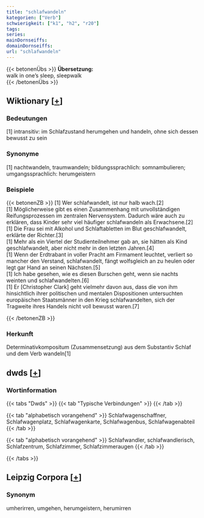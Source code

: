 ```yaml
---
title: "schlafwandeln"
kategorien: ["Verb"]
schwierigkeit: ["k1", "h2", "r20"]
tags:
series:
mainDornseiffs:
domainDornseiffs:
url: "schlafwandeln"
---
```


{{< betonenÜbs >}}
**Übersetzung:**  
walk in one’s sleep, sleepwalk  
{{< /betonenÜbs >}}

## Wiktionary [[+](https://de.wiktionary.org/wiki/schlafwandeln)]

### Bedeutungen
[1] intransitiv: im Schlafzustand herumgehen und handeln, ohne sich dessen bewusst zu sein  

### Synonyme
[1] nachtwandeln, traumwandeln; bildungssprachlich: somnambulieren; umgangssprachlich: herumgeistern  

### Beispiele
{{< betonenZB >}}
[1] Wer schlafwandelt, ist nur halb wach.[2]  
[1] Möglicherweise gibt es einen Zusammenhang mit unvollständigen Reifungsprozessen im zentralen Nervensystem. Dadurch wäre auch zu erklären, dass Kinder sehr viel häufiger schlafwandeln als Erwachsene.[2]  
[1] Die Frau sei mit Alkohol und Schlaftabletten im Blut geschlafwandelt, erklärte der Richter.[3]  
[1] Mehr als ein Viertel der Studienteilnehmer gab an, sie hätten als Kind geschlafwandelt, aber nicht mehr in den letzten Jahren.[4]  
[1] Wenn der Erdtrabant in voller Pracht am Firmament leuchtet, verliert so mancher den Verstand, schlafwandelt, fängt wolfsgleich an zu heulen oder legt gar Hand an seinen Nächsten.[5]  
[1] Ich habe gesehen, wie es diesen Burschen geht, wenn sie nachts weinten und schlafwandelten.[6]  
[1] Er [Christopher Clark] geht vielmehr davon aus, dass die von ihm hinsichtlich ihrer politischen und mentalen Dispositionen untersuchten europäischen Staatsmänner in den Krieg schlafwandelten, sich der Tragweite ihres Handels nicht voll bewusst waren.[7]  

{{< /betonenZB >}}
### Herkunft
Determinativkompositum (Zusammensetzung) aus dem Substantiv Schlaf und dem Verb wandeln[1]  



## dwds [[+](https://www.dwds.de/wb/schlafwandeln)]

### Wortinformation
{{< tabs "Dwds" >}}
{{< tab "Typische Verbindungen" >}}
{{< /tab >}}

{{< tab "alphabetisch vorangehend" >}}
Schlafwagenschaffner, Schlafwagenplatz, Schlafwagenkarte, Schlafwagenbus, Schlafwagenabteil
{{< /tab >}}

{{< tab "alphabetisch vorangehend" >}}
Schlafwandler, schlafwandlerisch, Schlafzentrum, Schlafzimmer, Schlafzimmeraugen
{{< /tab >}}

{{< /tabs >}}

## Leipzig Corpora [[+](https://corpora.uni-leipzig.de/en/res?word=schlafwandeln&corpusId=deu_newscrawl-public_2018)]


### Synonym
umherirren, umgehen, herumgeistern, herumirren


